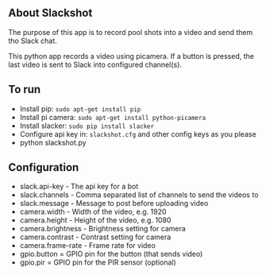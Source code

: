 ## About Slackshot 

The purpose of this app is to record pool shots into a video and send them tho Slack
chat.  

This python app records a video using picamera. If a button is pressed, the 
last video is sent to Slack into configured channel(s).

## To run

* Install pip: `sudo apt-get install pip`
* Install pi camera: `sudo apt-get install python-picamera`
* Install slacker: `sudo pip install slacker`
* Configure api key in: `slackshot.cfg` and other config keys as you please
* python slackshot.py

## Configuration

* slack.api-key -  The api key for a bot
* slack.channels - Comma separated list of channels to send the videos to
* slack.message - Message to post before uploading video
* camera.width - Width of the video, e.g. 1920
* camera.height - Height of the video, e.g. 1080
* camera.brightness - Brightness setting for camera
* camera.contrast - Contrast setting for camera
* camera.frame-rate - Frame rate for video
* gpio.button = GPIO pin for the button (that sends video)
* gpio.pir = GPIO pin for the PIR sensor (optional)
